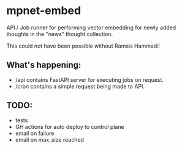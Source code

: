# mpnet-embed

API / Job runner for performing vector embedding for newly added thoughts in the "news" thought collection.

This could not have been possible without Ramsis Hammadi!

## What's happening:

- /api contains FastAPI server for executing jobs on request.
- /cron contains a simple request being made to API.

## TODO:

- tests
- GH actions for auto deploy to control plane
- email on failure
- email on max_size reached